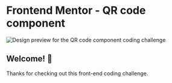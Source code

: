 # Frontend Mentor - QR code component

![Design preview for the QR code component coding challenge](images/desktop_screenshot.png)

## Welcome! 👋

Thanks for checking out this front-end coding challenge.

